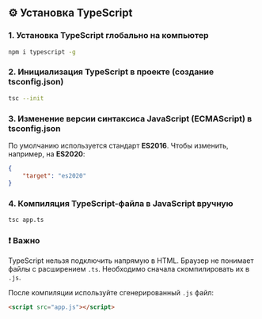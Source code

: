 ## ⚙️ Установка TypeScript

### 1. Установка TypeScript глобально на компьютер

```bash
npm i typescript -g
```

### 2. Инициализация TypeScript в проекте (создание tsconfig.json)

```bash
tsc --init
```

### 3. Изменение версии синтаксиса JavaScript (ECMAScript) в tsconfig.json

По умолчанию используется стандарт **ES2016**. Чтобы изменить, например, на **ES2020**:

```json
{
	"target": "es2020"
}
```

### 4. Компиляция TypeScript-файла в JavaScript вручную

```bash
tsc app.ts
```

### ❗ Важно

TypeScript нельзя подключить напрямую в HTML. Браузер не понимает файлы с расширением `.ts`. Необходимо сначала скомпилировать их в `.js`.

После компиляции используйте сгенерированный `.js` файл:

```html
<script src="app.js"></script>
```
